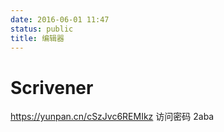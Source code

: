 ```yaml
---
date: 2016-06-01 11:47
status: public
title: 编辑器
---
```


# Scrivener
<https://yunpan.cn/cSzJvc6REMIkz>  访问密码 2aba